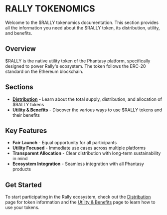 # RALLY TOKENOMICS

Welcome to the $RALLY tokenomics documentation. This section provides all the information you need about the $RALLY token, its distribution, utility, and benefits.

## Overview

$RALLY is the native utility token of the Phantasy platform, specifically designed to power Rally's ecosystem. The token follows the ERC-20 standard on the Ethereum blockchain.

## Sections

- [**Distribution**](/docs/phase1-rally/tokenomics/distribution) - Learn about the total supply, distribution, and allocation of $RALLY tokens
- [**Utility & Benefits**](/docs/phase1-rally/tokenomics/utility) - Discover the various ways to use $RALLY tokens and their benefits

## Key Features

- **Fair Launch** - Equal opportunity for all participants
- **Utility Focused** - Immediate use cases across multiple platforms
- **Transparent Allocation** - Clear distribution with long-term sustainability in mind
- **Ecosystem Integration** - Seamless integration with all Phantasy products

## Get Started

To start participating in the Rally ecosystem, check out the [Distribution](/docs/phase1-rally/tokenomics/distribution) page for token information and the [Utility & Benefits](/docs/phase1-rally/tokenomics/utility) page to learn how to use your tokens. 